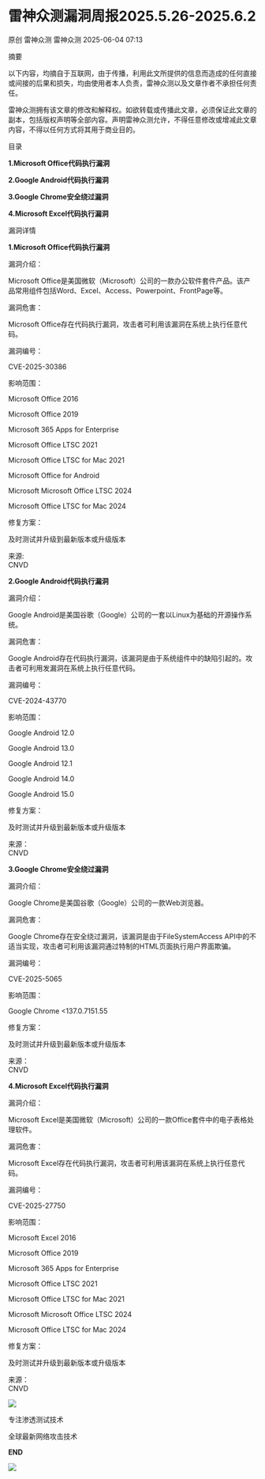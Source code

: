#  雷神众测漏洞周报2025.5.26-2025.6.2   
原创 雷神众测  雷神众测   2025-06-04 07:13  
  
摘要  
  
  
以下内容，均摘自于互联网，由于传播，利用此文所提供的信息而造成的任何直接或间接的后果和损失，均由使用者本人负责，雷神众测以及文章作者不承担任何责任。  
  
  
雷神众测拥有该文章的修改和解释权。如欲转载或传播此文章，必须保证此文章的副本，包括版权声明等全部内容。声明雷神众测允许，不得任意修改或增减此文章内容，不得以任何方式将其用于商业目的。  
  
  
目录  
  
  
**1.Microsoft Office代码执行漏洞**  
  
**2.Google Android代码执行漏洞**  
  
**3.Google Chrome安全绕过漏洞**  
  
**4.Microsoft Excel代码执行漏洞**  
  
  
漏洞详情  
  
**1.Microsoft Office代码执行漏洞**  
  
  
漏洞介绍：  
  
Microsoft Office是美国微软（Microsoft）公司的一款办公软件套件产品。该产品常用组件包括Word、Excel、Access、Powerpoint、FrontPage等‌‌。  
  
  
漏洞危害：  
  
Microsoft Office存在代码执行漏洞，攻击者可利用该漏洞在系统上执行任意代码。  
  
  
漏洞编号：  
  
CVE-2025-30386  
  
  
影响范围：  
  
Microsoft Office 2016  
  
Microsoft Office 2019  
  
Microsoft 365 Apps for Enterprise  
  
Microsoft Office LTSC 2021  
  
Microsoft Office LTSC for Mac 2021  
  
Microsoft Office for Android  
  
Microsoft Microsoft Office LTSC 2024  
  
Microsoft Office LTSC for Mac 2024  
  
  
修复方案：  
  
及时测试并升级到最新版本或升级版本  
  
  
来源:  
CNVD  
  
**2.Google Android代码执行漏洞**  
  
  
漏洞介绍：  
  
Google Android是美国谷歌（Google）公司的一套以Linux为基础的开源操作系统。  
  
  
漏洞危害：  
  
Google Android存在代码执行漏洞，该漏洞是由于系统组件中的缺陷引起的。攻击者可利用发漏洞在系统上执行任意代码。  
  
  
漏洞编号：  
  
CVE-2024-43770  
  
  
影响范围：  
  
Google Android 12.0  
  
Google Android 13.0  
  
Google Android 12.1  
  
Google Android 14.0  
  
Google Android 15.0  
  
  
修复方案：  
  
及时测试并升级到最新版本或升级版本  
  
  
来源：  
CNVD  
  
  
**3.Google Chrome安全绕过漏洞**  
  
  
漏洞介绍：  
  
Google Chrome是美国谷歌（Google）公司的一款Web浏览器。  
  
  
漏洞危害：  
  
Google Chrome存在安全绕过漏洞，该漏洞是由于FileSystemAccess API中的不适当实现，攻击者可利用该漏洞通过特制的HTML页面执行用户界面欺骗。  
  
  
漏洞编号：  
  
CVE-2025-5065  
  
  
影响范围：  
  
Google Chrome <137.0.7151.55  
  
  
修复方案：  
  
及时测试并升级到最新版本或升级版本  
  
  
来源：  
CNVD  
  
**4.Microsoft Excel代码执行漏洞**  
  
  
漏洞介绍：  
  
Microsoft Excel是美国微软（Microsoft）公司的一款Office套件中的电子表格处理软件。  
  
  
漏洞危害：  
  
Microsoft Excel存在代码执行漏洞，攻击者可利用该漏洞在系统上执行任意代码。  
  
  
漏洞编号：  
  
CVE-2025-27750  
  
  
影响范围：  
  
Microsoft Excel 2016  
  
Microsoft Office 2019  
  
Microsoft 365 Apps for Enterprise  
  
Microsoft Office LTSC 2021  
  
Microsoft Office LTSC for Mac 2021  
  
Microsoft Microsoft Office LTSC 2024  
  
Microsoft Office LTSC for Mac 2024  
  
  
修复方案：  
  
及时测试并升级到最新版本或升级版本  
  
  
来源：  
CNVD  
  
  
  
  
  
  
![](https://mmbiz.qpic.cn/mmbiz_jpg/HxO8NorP4JUVTT0MrEVa1ibicZd0GXpocIDA17udjia06A2l7g7PQeibn0oZVp8LqsZ6c9TQLrxDzDXicoEtaicZibcjg/640?wx_fmt=jpeg&from=appmsg "")  
  
专注渗透测试技术  
  
全球最新网络攻击技术  
  
  
**END**  
  
![](https://mmbiz.qpic.cn/mmbiz_jpg/HxO8NorP4JUVTT0MrEVa1ibicZd0GXpocIDzTUPZVnI1bST1zj3rAehCd0xDoTtFvFjwM38J2ItibhZf1q6ibjB1ZQ/640?wx_fmt=jpeg&from=appmsg "")  
  
  
  
